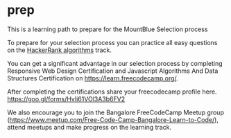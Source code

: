 # prep
This is a learning path to prepare for the MountBlue Selection process

To prepare for your selection process you can practice all easy questions on the [HackerRank algorithms](http://hackerrank.com/) track.  

You can get a significant advantage in our selection process by completing Responsive Web Design Certification and Javascript Algorithms And Data Structures Certification on  https://learn.freecodecamp.org/. 


After completing the certifications share your freecodecamp profile here. https://goo.gl/forms/HvIi61VOl3A3b6FV2

We also encourage you to join the Bangalore FreeCodeCamp Meetup group (https://www.meetup.com/Free-Code-Camp-Bangalore-Learn-to-Code/), attend meetups and make progress on the learning track. 
